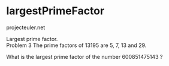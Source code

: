 # largestPrimeFactor
projecteuler.net

Largest prime factor.  
Problem 3 
The prime factors of 13195 are 5, 7, 13 and 29.

What is the largest prime factor of the number 600851475143 ?
